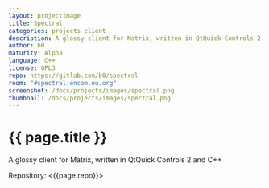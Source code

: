 ```yaml
---
layout: projectimage
title: Spectral
categories: projects client
description: A glossy client for Matrix, written in QtQuick Controls 2 and C++
author: b0
maturity: Alpha
language: C++
license: GPL3
repo: https://gitlab.com/b0/spectral
room: "#spectral:encom.eu.org"
screenshot: /docs/projects/images/spectral.png
thumbnail: /docs/projects/images/spectral.png
---
```


# {{ page.title }}
A glossy client for Matrix, written in QtQuick Controls 2 and C++

Repository: <{{page.repo}}>
